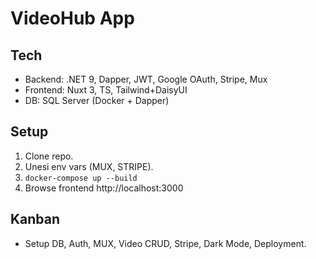 # VideoHub App

## Tech
- Backend: .NET 9, Dapper, JWT, Google OAuth, Stripe, Mux
- Frontend: Nuxt 3, TS, Tailwind+DaisyUI
- DB: SQL Server (Docker + Dapper)

## Setup
1. Clone repo.
2. Unesi env vars (MUX, STRIPE).
3. `docker-compose up --build`
4. Browse frontend http://localhost:3000

## Kanban
- Setup DB, Auth, MUX, Video CRUD, Stripe, Dark Mode, Deployment.

